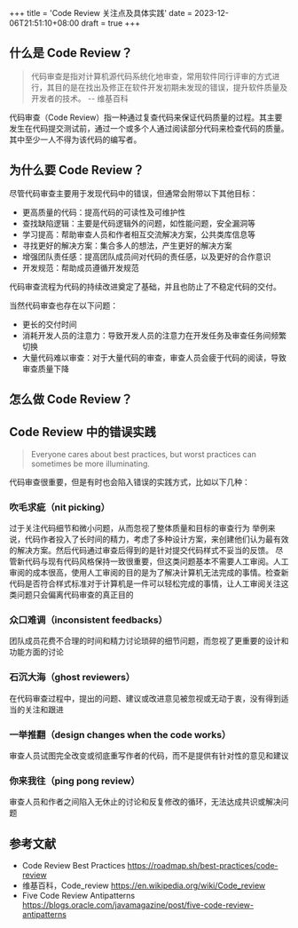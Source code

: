 +++
title = 'Code Review 关注点及具体实践'
date = 2023-12-06T21:51:10+08:00
draft = true
+++

## 什么是 Code Review？
> 代码审查是指对计算机源代码系统化地审查，常用软件同行评审的方式进行，其目的是在找出及修正在软件开发初期未发现的错误，提升软件质量及开发者的技术。 -- 维基百科

代码审查（Code Review）指一种通过复查代码来保证代码质量的过程。其主要发生在代码提交测试前，通过一个或多个人通过阅读部分代码来检查代码的质量。其中至少一人不得为该代码的编写者。

## 为什么要 Code Review？

尽管代码审查主要用于发现代码中的错误，但通常会附带以下其他目标：
* 更高质量的代码：提高代码的可读性及可维护性
* 查找缺陷逻辑：主要是代码逻辑外的问题，如性能问题，安全漏洞等
* 学习提高：帮助审查人员和作者相互交流解决方案，公共类库信息等
* 寻找更好的解决方案：集合多人的想法，产生更好的解决方案
* 增强团队责任感：提高团队成员间对代码的责任感，以及更好的合作意识
* 开发规范：帮助成员遵循开发规范

代码审查流程为代码的持续改进奠定了基础，并且也防止了不稳定代码的交付。

当然代码审查也存在以下问题：
* 更长的交付时间
* 消耗开发人员的注意力：导致开发人员的注意力在开发任务及审查任务间频繁切换
* 大量代码难以审查：对于大量代码的审查，审查人员会疲于代码的阅读，导致审查质量下降

## 怎么做 Code Review？

## Code Review 中的错误实践
> Everyone cares about best practices, but worst practices can sometimes be more illuminating.

代码审查很重要，但是有时也会陷入错误的实践方式，比如以下几种：
### 吹毛求疵（nit picking）
过于关注代码细节和微小问题，从而忽视了整体质量和目标的审查行为
举例来说，代码作者投入了长时间的精力，考虑了多种设计方案，来创建他们认为最有效的解决方案。然后代码通过审查后得到的是针对提交代码样式不妥当的反馈。
尽管新代码与现有代码风格保持一致很重要，但这类问题基本不需要人工审阅。人工审阅的成本很高，使用人工审阅的目的是为了解决计算机无法完成的事情。检查新代码是否符合样式标准对于计算机是一件可以轻松完成的事情，让人工审阅关注这类问题只会偏离代码审查的真正目的

### 众口难调（inconsistent feedbacks）
团队成员花费不合理的时间和精力讨论琐碎的细节问题，而忽视了更重要的设计和功能方面的讨论

### 石沉大海（ghost reviewers）
在代码审查过程中，提出的问题、建议或改进意见被忽视或无动于衷，没有得到适当的关注和跟进

### 一举推翻（design changes when the code works）
审查人员试图完全改变或彻底重写作者的代码，而不是提供有针对性的意见和建议

### 你来我往（ping pong review）
审查人员和作者之间陷入无休止的讨论和反复修改的循环，无法达成共识或解决问题
  


## 参考文献
* Code Review Best Practices
  https://roadmap.sh/best-practices/code-review
* 维基百科，Code_review
  https://en.wikipedia.org/wiki/Code_review
* Five Code Review Antipatterns
  https://blogs.oracle.com/javamagazine/post/five-code-review-antipatterns
